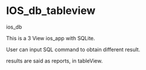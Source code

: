 IOS_db_tableview
================

ios_db

This is a 3 View ios_app with SQLite.

User can input SQL command to obtain different result.

results are said as reports, in tableView.
